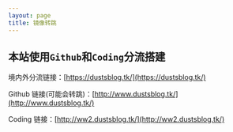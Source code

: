 ```yaml
---
layout: page
title: 镜像转跳
---
```


## 本站使用`Github`和`Coding`分流搭建

境内外分流链接：[https://dustsblog.tk/](https://dustsblog.tk/)

Github 链接(可能会转跳)：[http://www.dustsblog.tk/](http://www.dustsblog.tk/)

Coding 链接：[http://ww2.dustsblog.tk/](http://ww2.dustsblog.tk/)